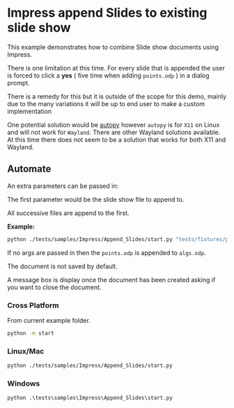 # Impress append Slides to existing slide show

This example demonstrates how to combine Slide show documents using Impress.

There is one limitation at this time.
For every slide that is appended the user is forced to click a **yes** ( five time when adding `points.odp` ) in a dialog prompt.

There is a remedy for this but it is outside of the scope for this demo, mainly
due to the many variations it will be up to end user to make a custom implementation

One potential solution would be [autopy](https://pypi.org/project/autopy/)
however `autopy` is for `X11` on Linux and will not work for `Wayland`.
There are other Wayland solutions available.
At this time there does not seem to be a solution that works for both X11 and Wayland.

## Automate

An extra parameters can be passed in:

The first parameter would be the slide show file to append to.

All successive files are append to the first.

**Example:**

```sh
python ./tests/samples/Impress/Append_Slides/start.py "tests/fixtures/presentation/algs.odp" "tests/fixtures/presentation/points.odp"
```

If no args are passed in then the `points.odp` is appended to `algs.odp`.

The document is not saved by default.

A message box is display once the document has been created asking if you want to close the document.

### Cross Platform

From current example folder.

```sh
python -m start
```

### Linux/Mac

```sh
python ./tests/samples/Impress/Append_Slides/start.py
```

### Windows

```ps
python .\tests\samples\Impress\Append_Slides\start.py
```
